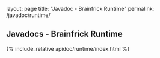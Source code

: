 layout: page
title: "Javadoc - Brainfrick Runtime"
permalink: /javadoc/runtime/

## Javadocs - Brainfrick Runtime

{% include_relative apidoc/runtime/index.html %}
